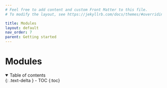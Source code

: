 ```yaml
---
# Feel free to add content and custom Front Matter to this file.
# To modify the layout, see https://jekyllrb.com/docs/themes/#overriding-theme-defaults

title: Modules
layout: default
nav_order: 7
parent: Getting started
---
```


# Modules

<!-- collapsible TOC (check https://just-the-docs.github.io/just-the-docs/docs/navigation-structure/#top) -->
<details open markdown="block">
  <summary>
    Table of contents
  </summary>
  {: .text-delta }
- TOC
{:toc}
</details>

<!-- TODO: -->
<!-- syntax -->
<!-- good to compartmentalize code -->
<!-- restrictions for now -->